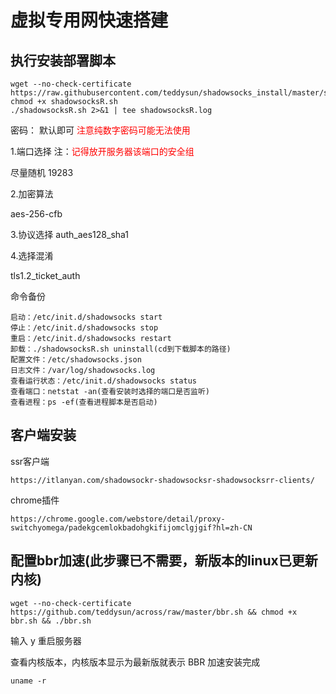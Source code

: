 # 虚拟专用网快速搭建

## 执行安装部署脚本
```shell
wget --no-check-certificate https://raw.githubusercontent.com/teddysun/shadowsocks_install/master/shadowsocksR.sh
chmod +x shadowsocksR.sh
./shadowsocksR.sh 2>&1 | tee shadowsocksR.log
```

密码： 默认即可    <font color=red>注意纯数字密码可能无法使用</font>


1.端口选择 注：<font color=red>记得放开服务器该端口的安全组</font>

尽量随机 19283  

2.加密算法

aes-256-cfb

3.协议选择
auth_aes128_sha1

4.选择混淆

tls1.2_ticket_auth

命令备份
```
启动：/etc/init.d/shadowsocks start
停止：/etc/init.d/shadowsocks stop
重启：/etc/init.d/shadowsocks restart
卸载：./shadowsocksR.sh uninstall(cd到下载脚本的路径)
配置文件：/etc/shadowsocks.json
日志文件：/var/log/shadowsocks.log
查看运行状态：/etc/init.d/shadowsocks status
查看端口：netstat -an(查看安装时选择的端口是否监听)
查看进程：ps -ef(查看进程脚本是否启动)
```


## 客户端安装

ssr客户端

```
https://itlanyan.com/shadowsockr-shadowsocksr-shadowsocksrr-clients/
```

chrome插件
```
https://chrome.google.com/webstore/detail/proxy-switchyomega/padekgcemlokbadohgkifijomclgjgif?hl=zh-CN
```

## 配置bbr加速(此步骤已不需要，新版本的linux已更新内核)
```
wget --no-check-certificate https://github.com/teddysun/across/raw/master/bbr.sh && chmod +x bbr.sh && ./bbr.sh

```
输入 y 重启服务器

查看内核版本，内核版本显示为最新版就表示 BBR 加速安装完成
```
uname -r

```
